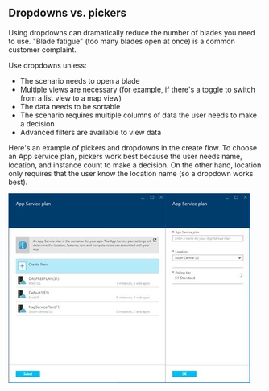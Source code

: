 <properties title="Dropdowns vs pickers" pageTitle="Dropdowns vs pickers" description="" authors="mattshel" />

<tags
    ms.service="portalfx"
    ms.workload="portalfx"
    ms.tgt_pltfrm="portalfx"
    ms.devlang="portalfx"
    ms.topic="get-started-article"
    ms.date="07/23/2015" 
    ms.author="mattshel"/>  

## Dropdowns vs. pickers ##

Using dropdowns can dramatically reduce the number of blades you need to use. "Blade fatigue" (too many blades open at once) is a common customer complaint.

Use dropdowns unless:

- The scenario needs to open a blade
- Multiple views are necessary (for example, if there's a toggle to switch from a list view to a map view)
- The data needs to be sortable
- The scenario requires multiple columns of data the user needs to make a decision
- Advanced filters are available to view data

Here's an example of pickers and dropdowns in the create flow. To choose an App service plan, pickers work best because the user needs name, location, and instance count to make a decision. On the other hand, location only requires that the user know the location name (so a dropdown works best).

![Dropdowns and pickers][dropdowns]

[dropdowns]: ../media/portalfx-ux-dropdowns-vs-pickers/dropdowns_pickers.jpg
